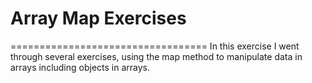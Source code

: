# Array Map Exercises
==================================
In this exercise I went through several exercises, using the map method to manipulate data in arrays including objects in arrays.
